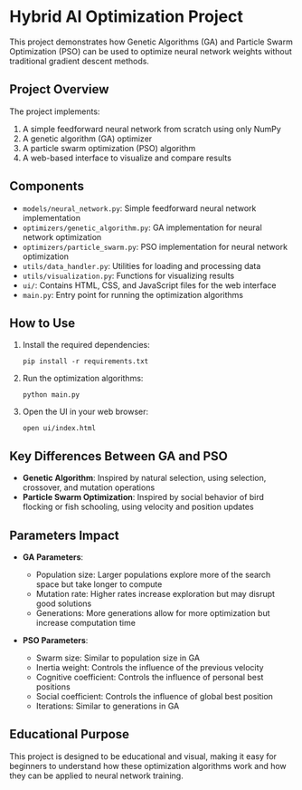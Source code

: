 # Hybrid AI Optimization Project

This project demonstrates how Genetic Algorithms (GA) and Particle Swarm Optimization (PSO) can be used to optimize neural network weights without traditional gradient descent methods.

## Project Overview

The project implements:

1. A simple feedforward neural network from scratch using only NumPy
2. A genetic algorithm (GA) optimizer
3. A particle swarm optimization (PSO) algorithm
4. A web-based interface to visualize and compare results

## Components

- `models/neural_network.py`: Simple feedforward neural network implementation
- `optimizers/genetic_algorithm.py`: GA implementation for neural network optimization
- `optimizers/particle_swarm.py`: PSO implementation for neural network optimization
- `utils/data_handler.py`: Utilities for loading and processing data
- `utils/visualization.py`: Functions for visualizing results
- `ui/`: Contains HTML, CSS, and JavaScript files for the web interface
- `main.py`: Entry point for running the optimization algorithms

## How to Use

1. Install the required dependencies:
   ```
   pip install -r requirements.txt
   ```

2. Run the optimization algorithms:
   ```
   python main.py
   ```

3. Open the UI in your web browser:
   ```
   open ui/index.html
   ```

## Key Differences Between GA and PSO

- **Genetic Algorithm**: Inspired by natural selection, using selection, crossover, and mutation operations
- **Particle Swarm Optimization**: Inspired by social behavior of bird flocking or fish schooling, using velocity and position updates

## Parameters Impact

- **GA Parameters**:
  - Population size: Larger populations explore more of the search space but take longer to compute
  - Mutation rate: Higher rates increase exploration but may disrupt good solutions
  - Generations: More generations allow for more optimization but increase computation time

- **PSO Parameters**:
  - Swarm size: Similar to population size in GA
  - Inertia weight: Controls the influence of the previous velocity
  - Cognitive coefficient: Controls the influence of personal best positions
  - Social coefficient: Controls the influence of global best position
  - Iterations: Similar to generations in GA

## Educational Purpose

This project is designed to be educational and visual, making it easy for beginners to understand how these optimization algorithms work and how they can be applied to neural network training.
